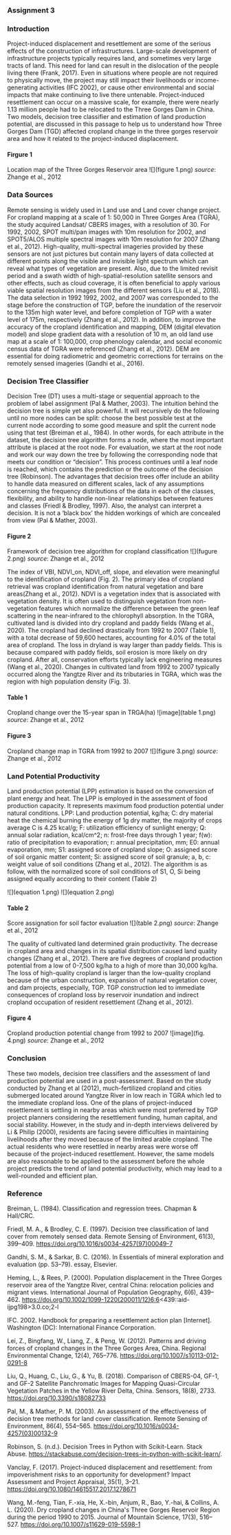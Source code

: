 ### Assignment 3 

### Introduction 

Project-induced displacement and resettlement are some of the serious effects of the construction of infrastructures. Large-scale development of infrastructure projects typically requires land, and sometimes very large tracts of land. This need for land can result in the dislocation of the people living there (Frank, 2017). Even in situations where people are not required to physically move, the project may still impact their livelihoods or income-generating activities (IFC 2002), or cause other environmental and social impacts that make continuing to live there untenable. Project-induced resettlement can occur on a massive scale, for example, there were nearly 1.13 million people had to be relocated to the Three Gorges Dam in China.
Two models, decision tree classifier and estimation of land production potential, are discussed in this passage to help us to understand how Three Gorges Dam (TGD) affected cropland change in the three gorges reservoir area and how it related to the project-induced displacement. 

#### Firgure 1 
Location map of the Three Gorges Reservoir area 
![](figure 1.png)
*source*: Zhange et al., 2012

### Data Sources 

Remote sensing is widely used in Land use and Land cover change project. For cropland mapping at a scale of 1: 50,000 in Three Gorges Area (TGRA), the study acquired Landsat/ CBERS images, with a resolution of 30. For 1992, 2002, SPOT multi/pan images with 10m resolution for 2002, and SPOT5/ALOS multiple spectral images with 10m resolution for 2007 (Zhang et al., 2012). High-quality, multi-spectral imageries provided by these sensors are not just pictures but contain many layers of data collected at different points along the visible and invisible light spectrum which can reveal what types of vegetation are present. Also, due to the limited revisit period and a swath width of high-spatial-resolution satellite sensors and other effects, such as cloud coverage, it is often beneficial to apply various viable spatial resolution images from the different sensors (Liu et al., 2018). The data selection in 1992 1992, 2002, and 2007 was corresponded to the stage before the construction of TGP, before the inundation of the reservoir to the 135m high water level, and before completion of TGP with a water level of 175m, respectively (Zhang et al., 2012). In addition, to improve the accuracy of the cropland identification and mapping, DEM (digital elevation model) and slope gradient data with a resolution of 10 m, an old land use map at a scale of 1: 100,000, crop phenology calendar, and social economic census data of TGRA were referenced (Zhang et al., 2012). DEM are essential for doing radiometric and geometric corrections for terrains on the remotely sensed imageries (Gandhi et al., 2016). 

### Decision Tree Classifier 

Decision Tree (DT) uses a multi-stage or sequential approach to the problem of label assignment (Pal & Mather, 2003). The intuition behind the decision tree is simple yet also powerful. It will recursively do the following until no more nodes can be split: choose the best possible test at the current node according to some good measure and split the current node using that test (Breiman et al., 1984). In other words, for each attribute in the dataset, the decision tree algorithm forms a node, where the most important attribute is placed at the root node. For evaluation, we start at the root node and work our way down the tree by following the corresponding node that meets our condition or “decision”. This process continues until a leaf node is reached, which contains the prediction or the outcome of the decision tree (Robinson). The advantages that decision trees offer include an ability to handle data measured on different scales, lack of any assumptions concerning the frequency distributions of the data in each of the classes, flexibility, and ability to handle non-linear relationships between features and classes (Friedl & Brodley, 1997). Also, the analyst can interpret a decision. It is not a ‘black box’ the hidden workings of which are concealed from view (Pal & Mather, 2003).

#### Figure 2
Framework of decision tree algorithm for cropland classification
![](fugure 2.png)
*source*: Zhange et al., 2012

The index of VBI, NDVI_on, NDVI_off, slope, and elevation were meaningful to the identification of cropland (Fig. 2). The primary idea of cropland retrieval was cropland identification from natural vegetation and bare areas(Zhang et al., 2012). NDVI is a vegetation index that is associated with vegetation density. It is often used to distinguish vegetation from non-vegetation features which normalize the difference between the green leaf scattering in the near-infrared to the chlorophyll absorption. In the TGRA, cultivated land is divided into dry cropland and paddy fields (Wang et al., 2020). The cropland had declined drastically from 1992 to 2007 (Table 1), with a total decrease of 59,600 hectares, accounting for 4.0% of the total area of cropland. The loss in dryland is way larger than paddy fields. This is because compared with paddy fields, soil erosion is more likely on dry cropland. After all, conservation efforts typically lack engineering measures (Wang et al., 2020). Changes in cultivated land from 1992 to 2007 typically occurred along the Yangtze River and its tributaries in TGRA, which was the region with high population density (Fig. 3).

#### Table 1
Cropland change over the 15-year span in TRGA(ha) 
![image](table 1.png)
*source*: Zhange et al., 2012

#### Figure 3
Cropland change map in TGRA from 1992 to 2007 
![](figure 3.png)
*source*: Zhange et al., 2012

### Land Potential Productivity 

Land production potential (LPP) estimation is based on the conversion of plant energy and heat. The LPP is employed in the assessment of food production capacity. It represents maximum food production potential under natural conditions. LPP: Land production potential, kg/ha; C: dry material heat the chemical burning the energy of 1g dry matter, the majority of crops average C is 4.25 kcal/g; F: utilization efficiency of sunlight energy; Q: annual solar radiation, kcal/cm^2; n: frost-free days through 1 year; f(w): ratio of precipitation to evaporation; r: annual precipitation, mm; E0: annual evaporation, mm; S1: assigned score of cropland slope; O: assigned score of soil organic matter content; Si: assigned score of soil granule; a, b, c: weight value of soil conditions (Zhang et al., 2012).  The algorithm is as follow, with the normalized score of soil conditions of S1, O, Si being assigned equally according to their content (Table 2)

![](equation 1.png)
![](equation 2.png) 

#### Table 2 
Score assignation for soil factor evaluation
![](table 2.png)
*source*: Zhange et al., 2012

The quality of cultivated land determined grain productivity. The decrease in cropland area and changes in its spatial distribution caused land quality changes (Zhang et al., 2012). There are five degrees of cropland production potential from a low of 0-7,500 kg/ha to a high of more than 30,000 kg/ha. The loss of high-quality cropland is larger than the low-quality cropland because of the urban construction, expansion of natural vegetation cover, and dam projects, especially, TGP. TGP construction led to immediate consequences of cropland loss by reservoir inundation and indirect cropland occupation of resident resettlement (Zhang et al., 2012).

#### Figure 4
Cropland production potential change from 1992 to 2007
![image](fig. 4.png)
*source*: Zhange et al., 2012

### Conclusion 

These two models, decision tree classifiers and the assessment of land production potential are used in a post-assessment. Based on the study conducted by Zhang et al (2012), much-fertilized cropland and cities submerged located around Yangtze River in low reach in TGRA which led to the immediate cropland loss. One of the plans of project-induced resettlement is settling in nearby areas which were most preferred by TGP project planners considering the resettlement funding, human capital, and social stability. However, in the study and in-depth interviews delivered by Li & Philip (2000), residents are facing severe difficulties in maintaining livelihoods after they moved because of the limited arable cropland. The actual residents who were resettled in nearby areas were worse off because of the project-induced resettlement. However, the same models are also reasonable to be applied to the assessment before the whole project predicts the trend of land potential productivity, which may lead to a well-rounded and efficient plan. 

### Reference 

Breiman, L. (1984). Classification and regression trees. Chapman & Hall/CRC. 

Friedl, M. A., & Brodley, C. E. (1997). Decision tree classification of land cover from remotely sensed data. Remote Sensing of Environment, 61(3), 399–409. https://doi.org/10.1016/s0034-4257(97)00049-7 

Gandhi, S. M., & Sarkar, B. C. (2016). In Essentials of mineral exploration and evaluation (pp. 53–79). essay, Elsevier. 

Heming, L., & Rees, P. (2000). Population displacement in the Three Gorges reservoir area of the Yangtze River, central China: relocation policies and migrant views. International Journal of Population Geography, 6(6), 439–462. https://doi.org/10.1002/1099-1220(200011/12)6:6<439::aid-ijpg198>3.0.co;2-l 

IFC. 2002. Handbook for preparing a resettlement action plan [Internet]. Washington (DC): International Finance Corporation.

Lei, Z., Bingfang, W., Liang, Z., & Peng, W. (2012). Patterns and driving forces of cropland changes in the Three Gorges Area, China. Regional Environmental Change, 12(4), 765–776. https://doi.org/10.1007/s10113-012-0291-8 

Liu, Q., Huang, C., Liu, G., & Yu, B. (2018). Comparison of CBERS-04, GF-1, and GF-2 Satellite Panchromatic Images for Mapping Quasi-Circular Vegetation Patches in the Yellow River Delta, China. Sensors, 18(8), 2733. https://doi.org/10.3390/s18082733 

Pal, M., & Mather, P. M. (2003). An assessment of the effectiveness of decision tree methods for land cover classification. Remote Sensing of Environment, 86(4), 554–565. https://doi.org/10.1016/s0034-4257(03)00132-9 

Robinson, S. (n.d.). Decision Trees in Python with Scikit-Learn. Stack Abuse. https://stackabuse.com/decision-trees-in-python-with-scikit-learn/. 

Vanclay, F. (2017). Project-induced displacement and resettlement: from impoverishment risks to an opportunity for development? Impact Assessment and Project Appraisal, 35(1), 3–21. https://doi.org/10.1080/14615517.2017.1278671 

Wang, M.-feng, Tian, F.-xia, He, X.-bin, Anjum, R., Bao, Y.-hai, & Collins, A. L. (2020). Dry cropland changes in China's Three Gorges Reservoir Region during the period 1990 to 2015. Journal of Mountain Science, 17(3), 516–527. https://doi.org/10.1007/s11629-019-5598-1 

